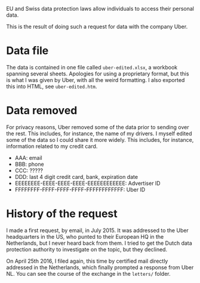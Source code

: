 EU and Swiss data protection laws allow individuals to access their personal data. 

This is the result of doing such a request for data with the company Uber. 

Data file
=========

The data is contained in one file called `uber-edited.xlsx`, a workbook spanning several sheets. Apologies for using a proprietary format, but this is what I was given by Uber, with all the weird formatting. I also exported this into HTML, see `uber-edited.htm`. 


Data removed
============

For privacy reasons, Uber removed some of the data prior to sending over the rest. This includes, for instance, the name of my drivers. I myself edited some of the data so I could share it more widely. This includes, for instance, information related to my credit card. 

 * AAA: email
 * BBB: phone
 * CCC: ?????
 * DDD: last 4 digit credit card, bank, expiration date
 * EEEEEEEE-EEEE-EEEE-EEEE-EEEEEEEEEEEE: Advertiser ID
 * FFFFFFFF-FFFF-FFFF-FFFF-FFFFFFFFFFFF: Uber ID

History of the request
======================

I made a first request, by email, in July 2015. It was addressed to the Uber headquarters in the US, who punted to their European HQ in the Netherlands, but I never heard back from them. I tried to get the Dutch data protection authority to investigate on the topic, but they declined. 

On April 25th 2016, I filed again, this time by certified mail directly addressed in the Netherlands, which finally prompted a response from Uber NL. You can see the course of the exchange in the `letters/` folder. 
